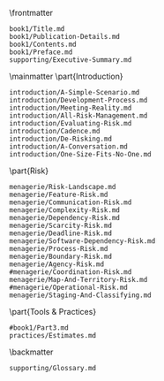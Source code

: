 

\frontmatter

```include
book1/Title.md
book1/Publication-Details.md
book1/Contents.md
book1/Preface.md
supporting/Executive-Summary.md
```

\mainmatter
\part{Introduction}

```include
introduction/A-Simple-Scenario.md
introduction/Development-Process.md
introduction/Meeting-Reality.md
introduction/All-Risk-Management.md
introduction/Evaluating-Risk.md
introduction/Cadence.md
introduction/De-Risking.md
introduction/A-Conversation.md
introduction/One-Size-Fits-No-One.md
```

\part{Risk}

```include
menagerie/Risk-Landscape.md
menagerie/Feature-Risk.md
menagerie/Communication-Risk.md
menagerie/Complexity-Risk.md
menagerie/Dependency-Risk.md
menagerie/Scarcity-Risk.md
menagerie/Deadline-Risk.md
menagerie/Software-Dependency-Risk.md
menagerie/Process-Risk.md 
menagerie/Boundary-Risk.md
menagerie/Agency-Risk.md 
#menagerie/Coordination-Risk.md
menagerie/Map-And-Territory-Risk.md
#menagerie/Operational-Risk.md
menagerie/Staging-And-Classifying.md
```

\part{Tools \& Practices}

```include
#book1/Part3.md
practices/Estimates.md
```

\backmatter

```include
supporting/Glossary.md
```